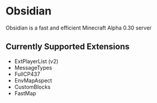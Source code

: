 # Obsidian

Obsidian is a fast and efficient Minecraft Alpha 0.30 server

## Currently Supported Extensions

- ExtPlayerList (v2)
- MessageTypes
- FullCP437
- EnvMapAspect
- CustomBlocks
- FastMap